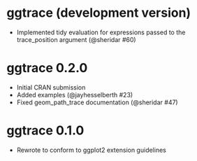 # ggtrace (development version)
* Implemented tidy evaluation for expressions passed
to the trace_position argument (@sheridar #60)

# ggtrace 0.2.0
* Initial CRAN submission
* Added examples (@jayhesselberth #23)
* Fixed geom_path_trace documentation (@sheridar #47)

# ggtrace 0.1.0
* Rewrote to conform to ggplot2 extension guidelines
